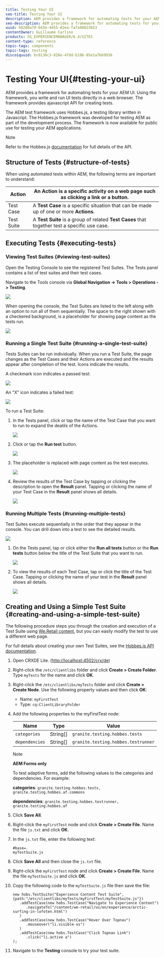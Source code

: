 ```yaml
---
title: Testing Your UI
seo-title: Testing Your UI
description: AEM provides a framework for automating tests for your AEM UI
seo-description: AEM provides a framework for automating tests for your AEM UI
uuid: b0280a70-643e-4455-82ea-fa7a90823b53
contentOwner: Guillaume Carlino
products: SG_EXPERIENCEMANAGER/6.4/SITES
content-type: reference
topic-tags: components
topic-tags: testing
discoiquuid: bc0130c3-826e-47dd-b18b-85e1a7bb9936
---
```


# Testing Your UI{#testing-your-ui}

AEM provides a framework for automating tests for your AEM UI. Using the framework, you write and run UI tests directly in a web browser. The framework provides ajavascript API for creating tests.

The AEM test framework uses Hobbes.js, a testing library written in Javascript. The Hobbes.js framework was developed for testing AEM as part of the development process. The framework is now available for public use for testing your AEM applications.

>[!NOTE]
>
>Refer to the Hobbes.js [documentation](https://helpx.adobe.com/experience-manager/6-4/sites/developing/using/reference-materials/test-api/index.html) for full details of the API.

## Structure of Tests {#structure-of-tests}

When using automated tests within AEM, the following terms are important to understand:

| Action |An **Action** is a specific activity on a web page such as clicking a link or a button. |
|---|---|
| Test Case |A **Test Case** is a specific situation that can be made up of one or more **Actions**. |
| Test Suite |A **Test Suite** is a group of related **Test Cases** that together test a specific use case. |

## Executing Tests {#executing-tests}

### Viewing Test Suites {#viewing-test-suites}

Open the Testing Console to see the registered Test Suites. The Tests panel contains a list of test suites and their test cases.

Navigate to the Tools console via **Global Navigation -&gt; Tools &gt; Operations -&gt; Testing**.

![](assets/chlimage_1-26.png)

When opening the console, the Test Suites are listed to the left along with an option to run all of them sequentially. The space to the right shown with a checkered background, is a placeholder for showing page content as the tests run.

![](assets/chlimage_1-27.png) 

### Running a Single Test Suite {#running-a-single-test-suite}

Tests Suites can be run individually. When you run a Test Suite, the page changes as the Test Cases and their Actions are executed and the results appear after completion of the test. Icons indicate the results.

A checkmark icon indicates a passed test:

![](do-not-localize/chlimage_1-5.png)

An "X" icon indicates a failed test:

![](do-not-localize/chlimage_1-6.png)

To run a Test Suite:

1. In the Tests panel, click or tap the name of the Test Case that you want to run to expand the deatils of the Actions.

   ![](assets/chlimage_1-28.png)

1. Click or tap the **Run test** button.

   ![](do-not-localize/chlimage_1-7.png)

1. The placeholder is replaced with page content as the test executes.

   ![](assets/chlimage_1-29.png)

1. Review the results of the Test Case by tapping or clicking the description to open the **Result** panel. Tapping or clicking the name of your Test Case in the **Result** panel shows all details.

   ![](assets/chlimage_1-30.png)

### Running Multiple Tests {#running-multiple-tests}

Test Suites execute sequentially in the order that they appear in the console. You can drill down into a test to see the detailed results.

![](assets/chlimage_1-31.png)

1. On the Tests panel, tap or click either the **Run all tests** button or the **Run tests** button below the title of the Test Suite that you want to run.

   ![](do-not-localize/chlimage_1-8.png)

1. To view the results of each Test Case, tap or click the title of the Test Case. Tapping or clicking the name of your test in the **Result** panel shows all details.

   ![](assets/chlimage_1-32.png)

## Creating and Using a Simple Test Suite {#creating-and-using-a-simple-test-suite}

The following procedure steps you through the creation and execution of a Test Suite using [We.Retail content](/help/sites-developing/we-retail.md), but you can easily modify the test to use a different web page.

For full details about creating your own Test Suites, see the [Hobbes.js API documentation](https://helpx.adobe.com/experience-manager/6-4/sites/developing/using/reference-materials/test-api/index.html).

1. Open CRXDE Lite. ([http://localhost:4502/crx/de](http://localhost:4502/crx/de))
1. Right-click the `/etc/clientlibs` folder and click **Create > Create Folder**. Type `myTests` for the name and click **OK**.
1. Right-click the `/etc/clientlibs/myTests` folder and click **Create &gt; Create Node**. Use the following property values and then click **OK**:

    * Name: `myFirstTest`
    * Type: `cq:ClientLibraryFolder`

1. Add the following properties to the myFirstTest node:

   | Name |Type |Value |
   |---|---|---|
   | `categories` |String[] | `granite.testing.hobbes.tests` |
   | `dependencies` |String[] | `granite.testing.hobbes.testrunner` |

   >[!NOTE]
   >
   >**AEM Forms only**
   >
   >To test adaptive forms, add the following values to the categories and dependencies. For example:
   >
   >**categories**: `granite.testing.hobbes.tests, granite.testing.hobbes.af.commons`
   >
   >**dependencies**: `granite.testing.hobbes.testrunner, granite.testing.hobbes.af`

1. Click **Save All**.
1. Right-click the `myFirstTest` node and click **Create > Create File**. Name the file `js.txt` and click **OK**.
1. In the `js.txt` file, enter the following text:

   ```
   #base=.
   myTestSuite.js
   ```

1. Click **Save All** and then close the `js.txt` file.
1. Right-click the `myFirstTest` node and click **Create > Create File**. Name the file `myTestSuite.js` and click **OK**.
1. Copy the following code to the `myTestSuite.js` file then save the file:

   ```
   new hobs.TestSuite("Experience Content Test Suite", {path:"/etc/clientlibs/myTests/myFirstTest/myTestSuite.js"})
      .addTestCase(new hobs.TestCase("Navigate to Experience Content")
         .navigateTo("/content/we-retail/us/en/experience/arctic-surfing-in-lofoten.html")
      )
      .addTestCase(new hobs.TestCase("Hover Over Topnav")
         .mouseover("li.visible-xs")
      )
      .addTestCase(new hobs.TestCase("Click Topnav Link")
         .click("li.active a")
   );
   ```

1. Navigate to the **Testing** console to try your test suite.

